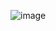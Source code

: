 ![image](https://user-images.githubusercontent.com/82112471/177021169-2d440def-f242-420a-b5e1-0fbc8239c7b4.png)
